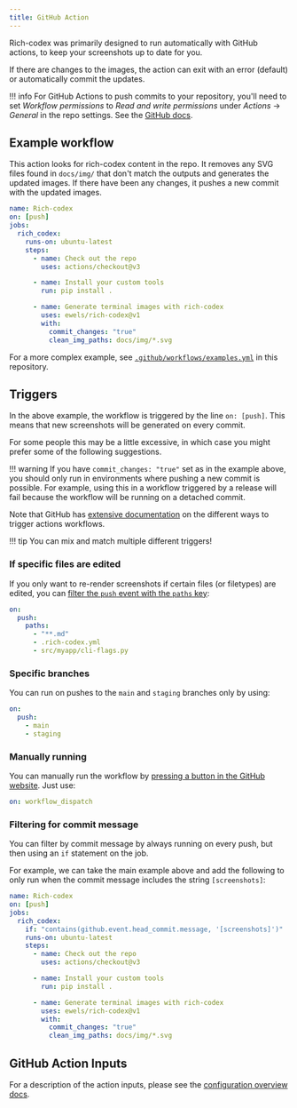 ```yaml
---
title: GitHub Action
---
```


Rich-codex was primarily designed to run automatically with GitHub actions, to keep your screenshots up to date for you.

If there are changes to the images, the action can exit with an error (default) or automatically commit the updates.

<!-- prettier-ignore-start -->
!!! info
    For GitHub Actions to push commits to your repository, you'll need to set _Workflow permissions_ to _Read and write permissions_ under _Actions_ -> _General_ in the repo settings. See the [GitHub docs](https://docs.github.com/en/repositories/managing-your-repositorys-settings-and-features/enabling-features-for-your-repository/managing-github-actions-settings-for-a-repository#configuring-the-default-github_token-permissions).
<!-- prettier-ignore-end -->

## Example workflow

This action looks for rich-codex content in the repo. It removes any SVG files found in `docs/img/` that don't match the outputs and generates the updated images. If there have been any changes, it pushes a new commit with the updated images.

```yaml title=".github/workflows/screenshots.yml" linenums="1"
name: Rich-codex
on: [push]
jobs:
  rich_codex:
    runs-on: ubuntu-latest
    steps:
      - name: Check out the repo
        uses: actions/checkout@v3

      - name: Install your custom tools
        run: pip install .

      - name: Generate terminal images with rich-codex
        uses: ewels/rich-codex@v1
        with:
          commit_changes: "true"
          clean_img_paths: docs/img/*.svg
```

For a more complex example, see [`.github/workflows/examples.yml`](https://github.com/ewels/rich-codex/blob/main/.github/workflows/examples.yml) in this repository.

## Triggers

In the above example, the workflow is triggered by the line `on: [push]`.
This means that new screenshots will be generated on every commit.

For some people this may be a little excessive, in which case you might prefer some of the following suggestions.

<!-- prettier-ignore-start -->
!!! warning
    If you have `commit_changes: "true"` set as in the example above, you should only run in environments where pushing a new commit is possible.
    For example, using this in a workflow triggered by a release will fail because the workflow will be running on a detached commit.
<!-- prettier-ignore-end -->

Note that GitHub has [extensive documentation](https://docs.github.com/en/actions/using-workflows/triggering-a-workflow) on the different ways to trigger actions workflows.

<!-- prettier-ignore-start -->
!!! tip
    You can mix and match multiple different triggers!
<!-- prettier-ignore-end -->

### If specific files are edited

If you only want to re-render screenshots if certain files (or filetypes) are edited, you can [filter the `push` event with the `paths` key](https://docs.github.com/en/actions/using-workflows/events-that-trigger-workflows#running-your-workflow-based-on-files-changed-in-a-pull-request-1):

```yaml
on:
  push:
    paths:
      - "**.md"
      - .rich-codex.yml
      - src/myapp/cli-flags.py
```

### Specific branches

You can run on pushes to the `main` and `staging` branches only by using:

```yaml
on:
  push:
    - main
    - staging
```

### Manually running

You can manually run the workflow by [pressing a button in the GitHub website](https://docs.github.com/en/actions/managing-workflow-runs/manually-running-a-workflow#running-a-workflow). Just use:

```yaml
on: workflow_dispatch
```

### Filtering for commit message

You can filter by commit message by always running on every push, but then using an `if` statement on the job.

For example, we can take the main example above and add the following to only run when the commit message includes the string `[screenshots]`:

```yaml title=".github/workflows/screenshots.yml" linenums="1" hl_lines="5"
name: Rich-codex
on: [push]
jobs:
  rich_codex:
    if: "contains(github.event.head_commit.message, '[screenshots]')"
    runs-on: ubuntu-latest
    steps:
      - name: Check out the repo
        uses: actions/checkout@v3

      - name: Install your custom tools
        run: pip install .

      - name: Generate terminal images with rich-codex
        uses: ewels/rich-codex@v1
        with:
          commit_changes: "true"
          clean_img_paths: docs/img/*.svg
```

## GitHub Action Inputs

For a description of the action inputs, please see the [configuration overview docs](../config/overview.md).
